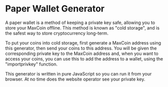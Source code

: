 Paper Wallet Generator
======================

A paper wallet is a method of keeping a private key safe, allowing you to store your MaxCoin offline. This method is known as "cold storage", and is the safest way to store cryptocurrency long-term.

To put your coins into cold storage, first generate a MaxCoin address using this generator, then send your coins to this address. You will be given the corresponding private key to the MaxCoin address and, when you want to access your coins, you can use this to add the address to a wallet, using the "importprivkey" function.

This generator is written in pure JavaScript so you can run it from your browser. At no time does the website operator see your private key.
